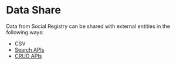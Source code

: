 # Data Share

Data from Social Registry can be shared with external entities in the following ways:

* CSV
* [Search APIs](api/search-apis.md)&#x20;
* [CRUD APIs](api/individual-apis.md)

